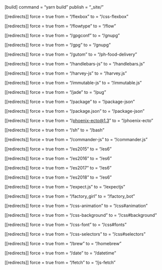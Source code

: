\[build\] command = “yarn build” publish = “\_site/”

\[\[redirects\]\] force = true from = “/flexbox” to = “/css-flexbox”

\[\[redirects\]\] force = true from = “/flowtype” to = “/flow”

\[\[redirects\]\] force = true from = “/gpgconf” to = “/gnupg”

\[\[redirects\]\] force = true from = “/gpg” to = “/gnupg”

\[\[redirects\]\] force = true from = “/gutom” to = “/ph-food-delivery”

\[\[redirects\]\] force = true from = “/handlebars-js” to = “/handlebars.js”

\[\[redirects\]\] force = true from = “/harvey-js” to = “/harvey.js”

\[\[redirects\]\] force = true from = “/immutable-js” to = “/immutable.js”

\[\[redirects\]\] force = true from = “/jade” to = “/pug”

\[\[redirects\]\] force = true from = “/package” to = “/package-json”

\[\[redirects\]\] force = true from = “/package.json” to = “/package-json”

\[\[redirects\]\] force = true from = “/phoenix-ecto@1.3” to = “/phoenix-ecto”

\[\[redirects\]\] force = true from = “/sh” to = “/bash”

\[\[redirects\]\] force = true from = “/commander-js” to = “/commander.js”

\[\[redirects\]\] force = true from = “/es2015” to = “/es6”

\[\[redirects\]\] force = true from = “/es2016” to = “/es6”

\[\[redirects\]\] force = true from = “/es2017” to = “/es6”

\[\[redirects\]\] force = true from = “/es2018” to = “/es6”

\[\[redirects\]\] force = true from = “/expect.js” to = “/expectjs”

\[\[redirects\]\] force = true from = “/factory\_girl” to = “/factory\_bot”

\[\[redirects\]\] force = true from = “/css-animation” to = “/css\#animation”

\[\[redirects\]\] force = true from = “/css-background” to = “/css\#background”

\[\[redirects\]\] force = true from = “/css-font” to = “/css\#fonts”

\[\[redirects\]\] force = true from = “/css-selectors” to = “/css\#selectors”

\[\[redirects\]\] force = true from = “/brew” to = “/homebrew”

\[\[redirects\]\] force = true from = “/date” to = “/datetime”

\[\[redirects\]\] force = true from = “/fetch” to = “/js-fetch”
